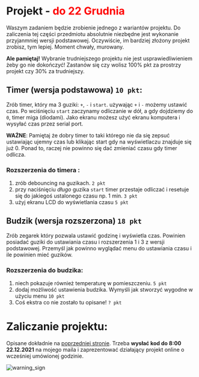 # Projekt - <span style="color:red">do 22 Grudnia</span>

Waszym zadaniem będzie zrobienie jednego z wariantów projektu. Do zaliczenia tej części przedmiotu absolutnie niezbędne jest wykonanie przyjanmniej wersji podstawowej. Oczywiście, im bardziej złożony projekt zrobisz, tym lepiej. Moment chwały, murowany. 

**Ale pamiętaj!** Wybranie trudniejszego projektu nie jest usprawiedliwieniem żeby go nie dokończyć! Zastanów się czy wolisz 100% pkt za prostrzy projekt czy 30% za trudniejszy.

## Timer (wersja podstawowa) `10 pkt`:
Zrób timer, który ma 3 guziki: `+`, `-` i `start`.
używając `+` i `-` możemy ustawić czas. 
Po wciśnięciu `start` zaczynamy odliczanie w dół, a gdy dojdziemy do `0`, timer miga (diodami).
Jako ekranu możesz użyć ekranu komputera i wysyłać czas przez serial port.

**WAŻNE**: Pamiętaj że dobry timer to taki którego nie da się zepsuć ustawiając ujemny czas lub klikając start gdy na wyświetlaczu znajduje się już 0. Ponad to, raczej nie powinno się dać zmieniać czasu gdy timer odlicza.

### Rozszerzenia do timera :
1. zrób debouncing na guzikach. `2 pkt`
2. przy naciśnięciu *długo* guzika `start` timer przestaje odliczać i resetuje się do jakiegoś ustalonego czasu np. 1 min. `3 pkt`
3. użyj ekranu LCD do wyświetlania czasu `5 pkt`

## Budzik (wersja rozszerzona) `18 pkt`
Zrób zegarek który pozwala ustawić godzinę i wyświetla czas. Powinien posiadać guziki do ustawiania czasu i  rozszerzenia 1 i 3 z wersji podstawowej. Przemyśl jak powinno wyglądać menu do ustawiania czasu i ile powinien mieć guzików.

### Rozszerzenia do budzika:
1. niech pokazuje również temperaturę w pomieszczeniu. `5 pkt`
2. dodaj możliwość ustawienia budzika. Wymyśli jak stworzyć wygodne w użyciu menu `10 pkt` 
3. Coś ekstra co nie zostało tu opisane! `? pkt`


# Zaliczanie projektu:

Opisane dokładnie na [poprzedniej stronie](/plan.md). Trzeba **wysłać kod do 8:00 22.12.2021** na mojego maila i zaprezentować działający projekt online o wcześniej umówionej godzinie.


![warning_sign](https://media3.giphy.com/media/Y5wlazC8lSVuU/giphy.gif?cid=ecf05e47a5es3ktuo49tolvdd7pftefap3rl7013lxp53vrj&rid=giphy.gif&ct=g)